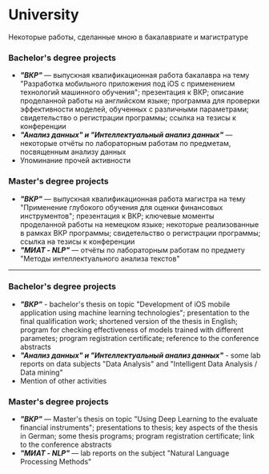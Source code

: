 # University
 
Некоторые работы, сделанные мною в бакалавриате и магистратуре

### Bachelor's degree projects
- ***"ВКР"*** —  выпускная квалификационная работа бакалавра на тему "Разработка мобильного приложения под iOS с применением технологий машинного обучения"; презентация к ВКР; описание проделанной работы на английском языке; программа для проверки эффективности моделей, обученных с различными параметрами; свидетельство о регистрации программы; ссылка на тезисы к конференции
- ***"Анализ данных" и "Интеллектуальный анализ данных"*** —  некоторые отчёты по лабораторным работам по предметам, посвященным анализу данных
- Упоминание прочей активности

### Master's degree projects
- ***"ВКР"*** —  выпускная квалификационная работа магистра на тему "Применение глубокого обучения для оценки финансовых инструментов"; презентация к ВКР; ключевые моменты проделанной работы на немецком языке; некоторые реализованные в рамках ВКР программы; свидетельство о регистрации программы; ссылка на тезисы к конференции
- ***"МИАТ - NLP"*** —  отчёты по лабораторным работам по предмету "Методы интеллектуального анализа текстов"


---


### Bachelor's degree projects
- ***"ВКР"*** - bachelor's thesis on topic "Development of iOS mobile application using machine learning technologies"; presentation to the final qualification work; shortened version of the thesis in English; program for checking effectiveness of models trained with different parametes; program registration certificate; reference to the conference abstracts
- ***"Анализ данных" и "Интеллектуальный анализ данных"*** - some lab reports on data subjects "Data Analysis" and "Intelligent Data Analysis / Data mining"
- Mention of other activities

### Master's degree projects
- ***"ВКР"*** — Master's thesis on topic "Using Deep Learning to the evaluate financial instruments"; presentations to thesis; key aspects of the thesis in German; some thesis programs; program registration certificate; link to the conference abstracts
- ***"МИАТ - NLP"*** — lab reports on the subject "Natural Language Processing Methods"